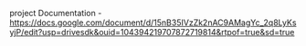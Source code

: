 project Documentation - https://docs.google.com/document/d/15nB35IVzZk2nAC9AMagYc_2q8LyKsyjP/edit?usp=drivesdk&ouid=104394219707872719814&rtpof=true&sd=true
